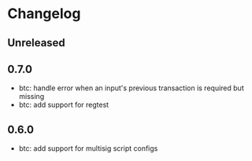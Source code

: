# Changelog

## Unreleased

## 0.7.0
- btc: handle error when an input's previous transaction is required but missing
- btc: add support for regtest

## 0.6.0

- btc: add support for multisig script configs

